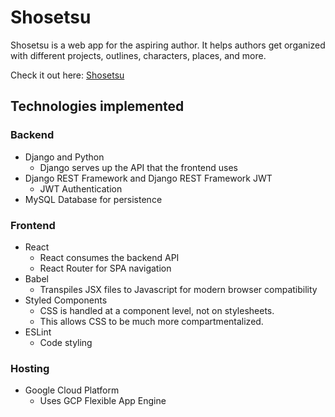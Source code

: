 # Shosetsu

Shosetsu is a web app for the aspiring author. It helps authors get organized with different projects, outlines, characters, places, and more.

Check it out here: [Shosetsu](shosetsu.appspot.com)

## Technologies implemented

### Backend

- Django and Python
  - Django serves up the API that the frontend uses
- Django REST Framework and Django REST Framework JWT
  - JWT Authentication
- MySQL Database for persistence

### Frontend

- React
  - React consumes the backend API
  - React Router for SPA navigation
- Babel
  - Transpiles JSX files to Javascript for modern browser compatibility
- Styled Components
  - CSS is handled at a component level, not on stylesheets.
  - This allows CSS to be much more compartmentalized.
- ESLint
  - Code styling

### Hosting

- Google Cloud Platform
  - Uses GCP Flexible App Engine
